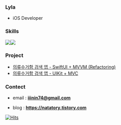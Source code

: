 <h3>Lyla</h3>

* iOS Developer

### Skills
<img src="https://img.shields.io/badge/swift-F05138?style=for-the-badge&logo=swift&logoColor=white"><img src="https://img.shields.io/badge/UIKit-2396F3?style=for-the-badge&logo=UIKit&logoColor=white">


### Project
- [의류수거함 검색 앱 - SwiftUI + MVVM (Refactoring)](https://github.com/Lyla3/ClothingBin_SwiftUI)<br>
- [의류수거함 검색 앱 - UIKit + MVC](https://github.com/Lyla3/RecyclingClothingApp)<br>



### Contect
 - email : **iiinin74@gmail.com**
 
 - blog : **https://natatory.tistory.com**


[![Hits](https://hits.seeyoufarm.com/api/count/incr/badge.svg?url=https%3A%2F%2Fgithub.com%2FLyla3&count_bg=%23B0B0B0&title_bg=%23555555&icon=&icon_color=%23E7E7E7&title=hits&edge_flat=false)](https://hits.seeyoufarm.com)


<!---
Lyla3/Lyla3 is a ✨ special ✨ repository because its `README.md` (this file) appears on your GitHub profile.
You can click the Preview link to take a look at your changes.
--->

